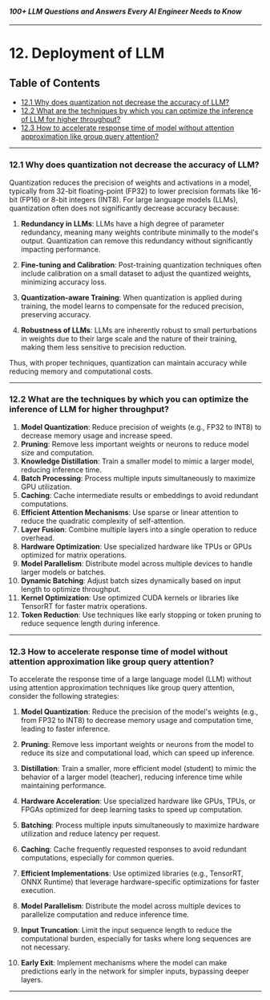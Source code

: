 #### *100+ LLM Questions and Answers Every AI Engineer Needs to Know*

---

# 12. Deployment of LLM

## Table of Contents

- [12.1 Why does quantization not decrease the accuracy of LLM?](#121-why-does-quantization-not-decrease-the-accuracy-of-llm)
- [12.2 What are the techniques by which you can optimize the inference of LLM for higher throughput?](#122-what-are-the-techniques-by-which-you-can-optimize-the-inference-of-llm-for-higher-throughput)
- [12.3 How to accelerate response time of model without attention approximation like group query attention?](#123-how-to-accelerate-response-time-of-model-without-attention-approximation-like-group-query-attention)

---

### 12.1 Why does quantization not decrease the accuracy of LLM?

Quantization reduces the precision of weights and activations in a model, typically from 32-bit floating-point (FP32) to lower precision formats like 16-bit (FP16) or 8-bit integers (INT8). For large language models (LLMs), quantization often does not significantly decrease accuracy because:

1. **Redundancy in LLMs**: LLMs have a high degree of parameter redundancy, meaning many weights contribute minimally to the model's output. Quantization can remove this redundancy without significantly impacting performance.

2. **Fine-tuning and Calibration**: Post-training quantization techniques often include calibration on a small dataset to adjust the quantized weights, minimizing accuracy loss.

3. **Quantization-aware Training**: When quantization is applied during training, the model learns to compensate for the reduced precision, preserving accuracy.

4. **Robustness of LLMs**: LLMs are inherently robust to small perturbations in weights due to their large scale and the nature of their training, making them less sensitive to precision reduction.

Thus, with proper techniques, quantization can maintain accuracy while reducing memory and computational costs.

---

### 12.2 What are the techniques by which you can optimize the inference of LLM for higher throughput?

1. **Model Quantization**: Reduce precision of weights (e.g., FP32 to INT8) to decrease memory usage and increase speed.
2. **Pruning**: Remove less important weights or neurons to reduce model size and computation.
3. **Knowledge Distillation**: Train a smaller model to mimic a larger model, reducing inference time.
4. **Batch Processing**: Process multiple inputs simultaneously to maximize GPU utilization.
5. **Caching**: Cache intermediate results or embeddings to avoid redundant computations.
6. **Efficient Attention Mechanisms**: Use sparse or linear attention to reduce the quadratic complexity of self-attention.
7. **Layer Fusion**: Combine multiple layers into a single operation to reduce overhead.
8. **Hardware Optimization**: Use specialized hardware like TPUs or GPUs optimized for matrix operations.
9. **Model Parallelism**: Distribute model across multiple devices to handle larger models or batches.
10. **Dynamic Batching**: Adjust batch sizes dynamically based on input length to optimize throughput.
11. **Kernel Optimization**: Use optimized CUDA kernels or libraries like TensorRT for faster matrix operations.
12. **Token Reduction**: Use techniques like early stopping or token pruning to reduce sequence length during inference.

---

### 12.3 How to accelerate response time of model without attention approximation like group query attention?

To accelerate the response time of a large language model (LLM) without using attention approximation techniques like group query attention, consider the following strategies:

1. **Model Quantization**: Reduce the precision of the model's weights (e.g., from FP32 to INT8) to decrease memory usage and computation time, leading to faster inference.

2. **Pruning**: Remove less important weights or neurons from the model to reduce its size and computational load, which can speed up inference.

3. **Distillation**: Train a smaller, more efficient model (student) to mimic the behavior of a larger model (teacher), reducing inference time while maintaining performance.

4. **Hardware Acceleration**: Use specialized hardware like GPUs, TPUs, or FPGAs optimized for deep learning tasks to speed up computation.

5. **Batching**: Process multiple inputs simultaneously to maximize hardware utilization and reduce latency per request.

6. **Caching**: Cache frequently requested responses to avoid redundant computations, especially for common queries.

7. **Efficient Implementations**: Use optimized libraries (e.g., TensorRT, ONNX Runtime) that leverage hardware-specific optimizations for faster execution.

8. **Model Parallelism**: Distribute the model across multiple devices to parallelize computation and reduce inference time.

9. **Input Truncation**: Limit the input sequence length to reduce the computational burden, especially for tasks where long sequences are not necessary.

10. **Early Exit**: Implement mechanisms where the model can make predictions early in the network for simpler inputs, bypassing deeper layers.

---
